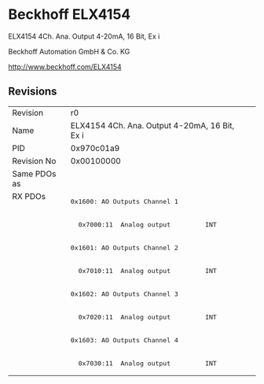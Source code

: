 # Beckhoff ELX4154

ELX4154 4Ch. Ana. Output 4-20mA, 16 Bit, Ex i

Beckhoff Automation GmbH & Co. KG

http://www.beckhoff.com/ELX4154

## Revisions
<table>
<tr >
<td>Revision</td>
<td>r0</td>
</tr>
<tr >
<td>Name</td>
<td>ELX4154 4Ch. Ana. Output 4-20mA, 16 Bit, Ex i</td>
</tr>
<tr >
<td>PID</td>
<td>0x970c01a9</td>
</tr>
<tr >
<td>Revision No</td>
<td>0x00100000</td>
</tr>
<tr >
<td>Same PDOs as</td>
<td></td>
</tr>
<tr class="rxpdo pdosection">
<td rowspan=8 valign=top>RX PDOs</td>
<td><pre>0x1600: AO Outputs Channel 1</pre></td>
<td></td>
</tr>
<tr class="rxpdo">
<td><pre>  0x7000:11  Analog output         INT</pre></td>
</tr>
<tr class="rxpdo pdosection">
<td><pre>0x1601: AO Outputs Channel 2</pre></td>
</tr>
<tr class="rxpdo">
<td><pre>  0x7010:11  Analog output         INT</pre></td>
</tr>
<tr class="rxpdo pdosection">
<td><pre>0x1602: AO Outputs Channel 3</pre></td>
</tr>
<tr class="rxpdo">
<td><pre>  0x7020:11  Analog output         INT</pre></td>
</tr>
<tr class="rxpdo pdosection">
<td><pre>0x1603: AO Outputs Channel 4</pre></td>
</tr>
<tr class="rxpdo">
<td><pre>  0x7030:11  Analog output         INT</pre></td>
</tr>
</table>
